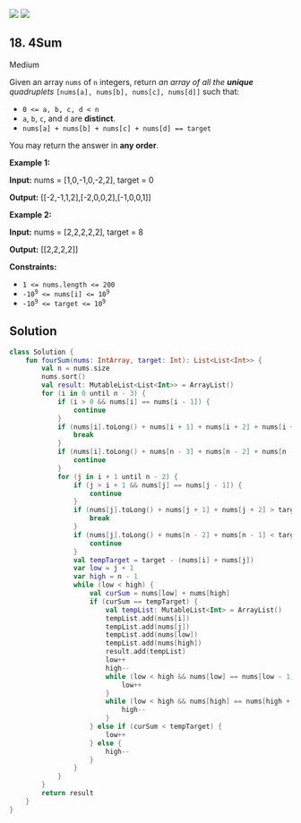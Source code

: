 [![](https://img.shields.io/github/stars/javadev/LeetCode-in-Kotlin?label=Stars&style=flat-square)](https://github.com/javadev/LeetCode-in-Kotlin)
[![](https://img.shields.io/github/forks/javadev/LeetCode-in-Kotlin?label=Fork%20me%20on%20GitHub%20&style=flat-square)](https://github.com/javadev/LeetCode-in-Kotlin/fork)

## 18\. 4Sum

Medium

Given an array `nums` of `n` integers, return _an array of all the **unique** quadruplets_ `[nums[a], nums[b], nums[c], nums[d]]` such that:

*   `0 <= a, b, c, d < n`
*   `a`, `b`, `c`, and `d` are **distinct**.
*   `nums[a] + nums[b] + nums[c] + nums[d] == target`

You may return the answer in **any order**.

**Example 1:**

**Input:** nums = [1,0,-1,0,-2,2], target = 0

**Output:** [[-2,-1,1,2],[-2,0,0,2],[-1,0,0,1]]

**Example 2:**

**Input:** nums = [2,2,2,2,2], target = 8

**Output:** [[2,2,2,2]]

**Constraints:**

*   `1 <= nums.length <= 200`
*   <code>-10<sup>9</sup> <= nums[i] <= 10<sup>9</sup></code>
*   <code>-10<sup>9</sup> <= target <= 10<sup>9</sup></code>

## Solution

```kotlin
class Solution {
    fun fourSum(nums: IntArray, target: Int): List<List<Int>> {
        val n = nums.size
        nums.sort()
        val result: MutableList<List<Int>> = ArrayList()
        for (i in 0 until n - 3) {
            if (i > 0 && nums[i] == nums[i - 1]) {
                continue
            }
            if (nums[i].toLong() + nums[i + 1] + nums[i + 2] + nums[i + 3] > target) {
                break
            }
            if (nums[i].toLong() + nums[n - 3] + nums[n - 2] + nums[n - 1] < target) {
                continue
            }
            for (j in i + 1 until n - 2) {
                if (j > i + 1 && nums[j] == nums[j - 1]) {
                    continue
                }
                if (nums[j].toLong() + nums[j + 1] + nums[j + 2] > target - nums[i]) {
                    break
                }
                if (nums[j].toLong() + nums[n - 2] + nums[n - 1] < target - nums[i]) {
                    continue
                }
                val tempTarget = target - (nums[i] + nums[j])
                var low = j + 1
                var high = n - 1
                while (low < high) {
                    val curSum = nums[low] + nums[high]
                    if (curSum == tempTarget) {
                        val tempList: MutableList<Int> = ArrayList()
                        tempList.add(nums[i])
                        tempList.add(nums[j])
                        tempList.add(nums[low])
                        tempList.add(nums[high])
                        result.add(tempList)
                        low++
                        high--
                        while (low < high && nums[low] == nums[low - 1]) {
                            low++
                        }
                        while (low < high && nums[high] == nums[high + 1]) {
                            high--
                        }
                    } else if (curSum < tempTarget) {
                        low++
                    } else {
                        high--
                    }
                }
            }
        }
        return result
    }
}
```